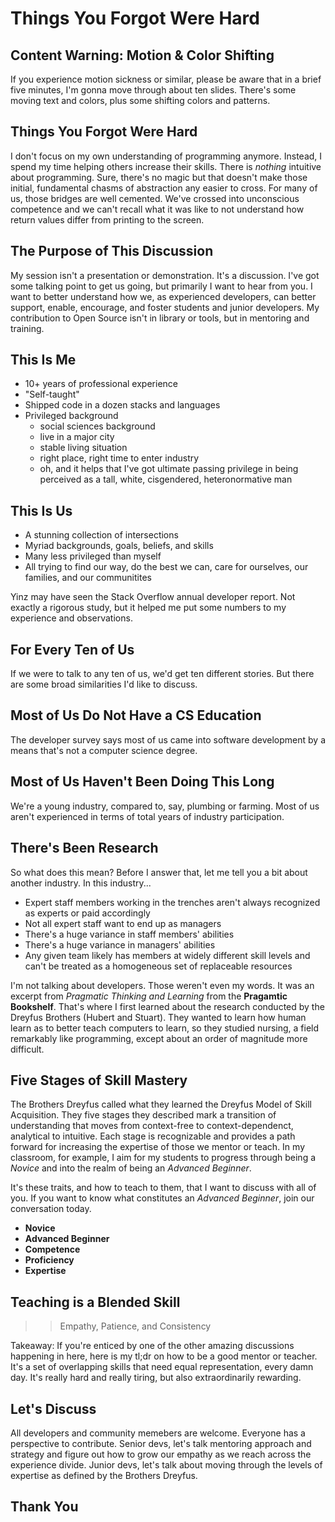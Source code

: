 # Things You Forgot Were Hard

## Content Warning: Motion & Color Shifting
If you experience motion sickness or similar, please be aware that in a brief five minutes, I'm gonna move through about ten slides. There's some moving text and colors, plus some shifting colors and patterns.

## Things You Forgot Were Hard
I don't focus on my own understanding of programming anymore. Instead, I spend my time helping others increase their skills. There is _nothing_ intuitive about programming. Sure, there's no magic but that doesn't make those initial, fundamental chasms of abstraction any easier to cross. For many of us, those bridges are well cemented. We've crossed into unconscious competence and we can't recall what it was like to not understand how return values differ from printing to the screen.

## The Purpose of This Discussion
My session isn't a presentation or demonstration. It's a discussion. I've got some talking point to get us going, but primarily I want to hear from you. I want to better understand how we, as experienced developers, can better support, enable, encourage, and foster students and junior developers. My contribution to Open Source isn't in library or tools, but in mentoring and training.

## This Is Me
- 10+ years of professional experience
- "Self-taught"
- Shipped code in a dozen stacks and languages
- Privileged background
  - social sciences background
  - live in a major city
  - stable living situation
  - right place, right time to enter industry
  - oh, and it helps that I've got ultimate passing privilege in being perceived as a tall, white, cisgendered, heteronormative man

## This Is Us
- A stunning collection of intersections
- Myriad backgrounds, goals, beliefs, and skills
- Many less privileged than myself
- All trying to find our way, do the best we can, care for ourselves, our families, and our communitites

Yinz may have seen the Stack Overflow annual developer report. Not exactly a rigorous study, but it helped me put some numbers to my experience and observations. 

## For Every Ten of Us
If we were to talk to any ten of us, we'd get ten different stories. But there are some broad similarities I'd like to discuss.

## Most of Us Do Not Have a CS Education
The developer survey says most of us came into software development by a means that's not a computer science degree.

## Most of Us Haven't Been Doing This Long
We're a young industry, compared to, say, plumbing or farming. Most of us aren't experienced in terms of total years of industry participation.

## There's Been Research
So what does this mean? Before I answer that, let me tell you a bit about another industry. In this industry...

- Expert staff members working in the trenches aren't always recognized as experts or paid accordingly
- Not all expert staff want to end up as managers
- There's a huge variance in staff members' abilities
- There's a huge variance in managers' abilities
- Any given team likely has members at widely different skill levels and can't be treated as a homogeneous set of replaceable resources

I'm not talking about developers. Those weren't even my words. It was an excerpt from _Pragmatic Thinking and Learning_ from the __Pragamtic Bookshelf__. That's where I first learned about the research conducted by the Dreyfus Brothers (Hubert and Stuart). They wanted to learn how human learn as to better teach computers to learn, so they studied nursing, a field remarkably like programming, except about an order of magnitude more difficult.

## Five Stages of Skill Mastery
The Brothers Dreyfus called what they learned the Dreyfus Model of Skill Acquisition. They five stages they described mark a transition of understanding that moves from context-free to context-dependenct, analytical to intuitive. Each stage is recognizable and provides a path forward for increasing the expertise of those we mentor or teach. In my classroom, for example, I aim for my students to progress through being a _Novice_ and into the realm of being an _Advanced Beginner_.

It's these traits, and how to teach to them, that I want to discuss with all of you. If you want to know what constitutes an _Advanced Beginner_, join our conversation today.

- __Novice__
- __Advanced Beginner__
- __Competence__
- __Proficiency__
- __Expertise__

## Teaching is a Blended Skill
 >> Empathy, Patience, and Consistency
 
Takeaway: If you're enticed by one of the other amazing discussions happening in here, here is my tl;dr on how to be a good mentor or teacher. It's a set of overlapping skills that need equal representation, every damn day. It's really hard and really tiring, but also extraordinarily rewarding.

## Let's Discuss
All developers and community memebers are welcome. Everyone has a perspective to contribute. Senior devs, let's talk mentoring approach and strategy and figure out how to grow our empathy as we reach across the experience divide. Junior devs, let's talk about moving through the levels of expertise as defined by the Brothers Dreyfus.

## Thank You
